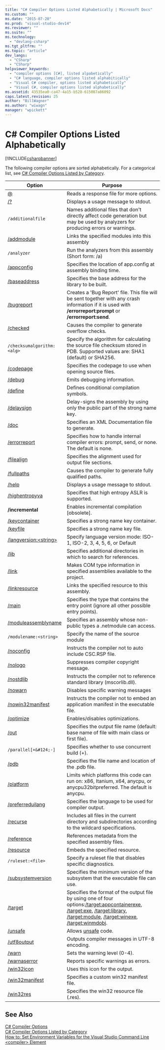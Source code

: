 ```yaml
---
title: "C# Compiler Options Listed Alphabetically | Microsoft Docs"
ms.custom: ""
ms.date: "2015-07-20"
ms.prod: "visual-studio-dev14"
ms.reviewer: ""
ms.suite: ""
ms.technology: 
  - "devlang-csharp"
ms.tgt_pltfrm: ""
ms.topic: "article"
dev_langs: 
  - "CSharp"
  - "CSharp"
helpviewer_keywords: 
  - "compiler options [C#], listed alpabetically"
  - "C# language, compiler options listed alphabitically"
  - "Visual C# compiler, options listed alphabetically"
  - "Visual C#, compiler options listed alphabetically"
ms.assetid: 43535ea0-ca47-4a15-b528-615087a86092
caps.latest.revision: 25
author: "BillWagner"
ms.author: "wiwagn"
manager: "wpickett"
---
```

# C# Compiler Options Listed Alphabetically
[!INCLUDE[csharpbanner](../../../includes/csharpbanner.md)]

The following compiler options are sorted alphabetically. For a categorical list, see [C# Compiler Options Listed by Category](../../../csharp/language-reference/compiler-options/listed-by-category.md).  
  
|Option|Purpose|  
|------------|-------------|  
|[@](../../../csharp/language-reference/compiler-options/response-file-compiler-option.md)|Reads a response file for more options.|  
|[/?](../../../csharp/language-reference/compiler-options/help-csharp-compiler-options.md)|Displays a usage message to stdout.|  
|`/additionalfile`|Names additional files that don't directly affect code generation but may be used by analyzers for producing errors or warnings.|  
|[/addmodule](../../../csharp/language-reference/compiler-options/addmodule-csharp-compiler-options.md)|Links the specified modules into this assembly|  
|`/analyzer`|Run the analyzers from this assembly (Short form: /a)|  
|[/appconfig](../../../csharp/language-reference/compiler-options/appconfig-csharp-compiler-options.md)|Specifies the location of app.config at assembly binding time.|  
|[/baseaddress](../../../csharp/language-reference/compiler-options/baseaddress-csharp-compiler-options.md)|Specifies the base address for the library to be built.|  
|[/bugreport](../../../csharp/language-reference/compiler-options/bugreport-csharp-compiler-options.md)|Creates a 'Bug Report' file. This file will be sent together with any crash information if it is used with **/errorreport:prompt** or **/errorreport:send**.|  
|[/checked](../../../csharp/language-reference/compiler-options/checked-csharp-compiler-options.md)|Causes the compiler to generate overflow checks.|  
|`/checksumalgorithm:<alg>`|Specify the algorithm for calculating the source file checksum stored in PDB.  Supported values are: SHA1 (default) or SHA256.|  
|[/codepage](../../../csharp/language-reference/compiler-options/codepage-csharp-compiler-options.md)|Specifies the codepage to use when opening source files.|  
|[/debug](../../../csharp/language-reference/compiler-options/debug-csharp-compiler-options.md)|Emits debugging information.|  
|[/define](../../../csharp/language-reference/compiler-options/define-csharp-compiler-options.md)|Defines conditional compilation symbols.|  
|[/delaysign](../../../csharp/language-reference/compiler-options/delaysign-csharp-compiler-options.md)|Delay-signs the assembly by using only the public part of the strong name key.|  
|[/doc](../../../csharp/language-reference/compiler-options/doc-csharp-compiler-options.md)|Specifies an XML Documentation file to generate.|  
|[/errorreport](../../../csharp/language-reference/compiler-options/errorreport-csharp-compiler-options.md)|Specifies how to handle internal compiler errors: prompt, send, or none. The default is none.|  
|[/filealign](../../../csharp/language-reference/compiler-options/filealign-csharp-compiler-options.md)|Specifies the alignment used for output file sections.|  
|[/fullpaths](../../../csharp/language-reference/compiler-options/fullpaths-csharp-compiler-options.md)|Causes the compiler to generate fully qualified paths.|  
|[/help](../../../csharp/language-reference/compiler-options/help-csharp-compiler-options.md)|Displays a usage message to stdout.|  
|[/highentropyva](../../../csharp/language-reference/compiler-options/highentropyva-csharp-compiler-options.md)|Specifies that high entropy ASLR is supported.|  
|**/incremental**|Enables incremental compilation [obsolete].|  
|[/keycontainer](../../../csharp/language-reference/compiler-options/keycontainer-csharp-compiler-options.md)|Specifies a strong name key container.|  
|[/keyfile](../../../csharp/language-reference/compiler-options/keyfile-csharp-compiler-options.md)|Specifies a strong name key file.|  
|[/langversion:\<string>](../../../csharp/language-reference/compiler-options/langversion-csharp-compiler-options.md)|Specify language version mode: ISO-1, ISO-2, 3, 4, 5, 6, or Default|  
|[/lib](../../../csharp/language-reference/compiler-options/lib-csharp-compiler-options.md)|Specifies additional directories in which to search for references.|  
|[/link](../../../csharp/language-reference/compiler-options/link-csharp-compiler-options.md)|Makes COM type information in specified assemblies available to the project.|  
|[/linkresource](../../../csharp/language-reference/compiler-options/linkresource-csharp-compiler-options.md)|Links the specified resource to this assembly.|  
|[/main](../../../csharp/language-reference/compiler-options/main-csharp-compiler-options.md)|Specifies the type that contains the entry point (ignore all other possible entry points).|  
|[/moduleassemblyname](../../../csharp/language-reference/compiler-options/moduleassemblyname-csharp-compiler-option.md)|Specifies an assembly whose non-public types a .netmodule can access.|  
|`/modulename:<string>`|Specify the name of the source module|  
|[/noconfig](../../../csharp/language-reference/compiler-options/noconfig-csharp-compiler-options.md)|Instructs the compiler not to auto include CSC.RSP file.|  
|[/nologo](../../../csharp/language-reference/compiler-options/nologo-csharp-compiler-options.md)|Suppresses compiler copyright message.|  
|[/nostdlib](../../../csharp/language-reference/compiler-options/nostdlib-csharp-compiler-options.md)|Instructs the compiler not to reference standard library (mscorlib.dll).|  
|[/nowarn](../../../csharp/language-reference/compiler-options/nowarn-csharp-compiler-options.md)|Disables specific warning messages|  
|[/nowin32manifest](../../../csharp/language-reference/compiler-options/nowin32manifest-csharp-compiler-options.md)|Instructs the compiler not to embed an application manifest in the executable file.|  
|[/optimize](../../../csharp/language-reference/compiler-options/optimize-csharp-compiler-options.md)|Enables/disables optimizations.|  
|[/out](../../../csharp/language-reference/compiler-options/out-csharp-compiler-options.md)|Specifies the output file name (default: base name of file with main class or first file).|  
|`/parallel[+&#124;-]`|Specifies whether to use concurrent build (+).|  
|[/pdb](../../../csharp/language-reference/compiler-options/pdb-csharp-compiler-options.md)|Specifies the file name and location of the .pdb file.|  
|[/platform](../../../csharp/language-reference/compiler-options/platform-csharp-compiler-options.md)|Limits which platforms this code can run on: x86, Itanium, x64, anycpu, or anycpu32bitpreferred. The default is anycpu.|  
|[/preferreduilang](../../../csharp/language-reference/compiler-options/preferreduilang-csharp-compiler-options.md)|Specifies the language to be used for compiler output.|  
|[/recurse](../../../csharp/language-reference/compiler-options/recurse-csharp-compiler-options.md)|Includes all files in the current directory and subdirectories according to the wildcard specifications.|  
|[/reference](../../../csharp/language-reference/compiler-options/reference-csharp-compiler-options.md)|References metadata from the specified assembly files.|  
|[/resource](../../../csharp/language-reference/compiler-options/resource-csharp-compiler-options.md)|Embeds the specified resource.|  
|`/ruleset:<file>`|Specify a ruleset file that disables specific diagnostics.|  
|[/subsystemversion](../../../csharp/language-reference/compiler-options/subsystemversion-csharp-compiler-options.md)|Specifies the minimum version of the subsystem that the executable file can use.|  
|[/target](../../../csharp/language-reference/compiler-options/target-csharp-compiler-options.md)|Specifies the format of the output file by using one of four options:[/target:appcontainerexe](../../../csharp/language-reference/compiler-options/target-appcontainerexe-csharp-compiler-options.md), [/target:exe](../../../csharp/language-reference/compiler-options/target-exe-csharp-compiler-options.md), [/target:library](../../../csharp/language-reference/compiler-options/target-library-csharp-compiler-options.md), [/target:module](../../../csharp/language-reference/compiler-options/target-module-csharp-compiler-options.md), [/target:winexe](../../../csharp/language-reference/compiler-options/target-winexe-csharp-compiler-options.md),  [/target:winmdobj](../../../csharp/language-reference/compiler-options/target-winmdobj-csharp-compiler-options.md).|  
|[/unsafe](../../../csharp/language-reference/compiler-options/unsafe-csharp-compiler-options.md)|Allows [unsafe](../../../csharp/language-reference/keywords/unsafe.md) code.|  
|[/utf8output](../../../csharp/language-reference/compiler-options/utf8output-csharp-compiler-options.md)|Outputs compiler messages in UTF-8 encoding.|  
|[/warn](../../../csharp/language-reference/compiler-options/warn-csharp-compiler-options.md)|Sets the warning level (0-4).|  
|[/warnaserror](../../../csharp/language-reference/compiler-options/warnaserror-csharp-compiler-options.md)|Reports specific warnings as errors.|  
|[/win32icon](../../../csharp/language-reference/compiler-options/win32icon-csharp-compiler-options.md)|Uses this icon for the output.|  
|[/win32manifest](../../../csharp/language-reference/compiler-options/win32manifest-csharp-compiler-options.md)|Specifies a custom win32 manifest file.|  
|[/win32res](../../../csharp/language-reference/compiler-options/win32res-csharp-compiler-options.md)|Specifies the win32 resource file (.res).|  
  
## See Also  
 [C# Compiler Options](../../../csharp/language-reference/compiler-options/index.md)   
 [C# Compiler Options Listed by Category](../../../csharp/language-reference/compiler-options/listed-by-category.md)   
 [How to: Set Environment Variables for the Visual Studio Command Line](../../../csharp/language-reference/compiler-options/how-to-set-environment-variables-for-the-visual-studio-command-line.md)   
 [\<compiler> Element](../Topic/%3Ccompiler%3E%20Element.md)